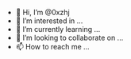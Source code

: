 - 👋 Hi, I’m @0xzhj
- 👀 I’m interested in ...
- 🌱 I’m currently learning ...
- 💞️ I’m looking to collaborate on ...
- 📫 How to reach me ...

<!---
0xzhj/0xzhj is a ✨ special ✨ repository because its `README.md` (this file) appears on your GitHub profile.
You can click the Preview link to take a look at your changes.
--->
